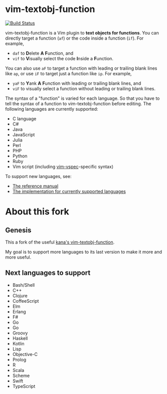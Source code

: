 # vim-textobj-function

[![Build Status](https://travis-ci.org/blackheaven/vim-textobj-function.png)](https://travis-ci.org/blackheaven/vim-textobj-function)




vim-textobj-function is a Vim plugin to **text objects for functions**.  You can
directly target a function (`af`) or the code inside a function (`if`).
For example,

* `daf` to <strong>D</strong>elete <strong>A</strong> <strong>F</strong>unction, and
* `vif` to <strong>V</strong>isually select the code <strong>I</strong>nside a <strong>F</strong>unction.

You can also use `aF` to target a function with leading or trailing blank
lines like `ap`, or use `iF` to target just a function like `ip`.
For example,

- `yaF` to <strong>Y</strong>ank <strong>A</strong> <strong>F</strong>unction with leading or trailing blank lines, and
- `viF` to visually select a function without leading or trailing blank lines.

The syntax of a "function" is varied for each language.  So that you have to
tell the syntax of a function to vim-textobj-function before editing.
The following languages are currently supported:

* C language
* C#
* Java
* JavaScript
* Julia
* Perl
* PHP
* Python
* Ruby
* Vim script
  (including [vim-vspec](https://github.com/kana/vim-vspec)-specific syntax)

To support new languages, see:

* [The reference manual](https://github.com/blackheaven/vim-textobj-function/blob/master/doc/textobj-function.txt)
* [The implementation for currently supported languages](https://github.com/blackheaven/vim-textobj-function/tree/master/after/ftplugin)


# About this fork
## Genesis

This a fork of the useful [kana's vim-textobj-function](https://github.com/kana/vim-textobj-function).

My goal is to support more languages to its last version to make it more and more useful.

## Next languages to support

* Bash/Shell
* C++
* Clojure
* CoffeeScript
* Elm
* Erlang
* F#
* Go
* Go
* Groovy
* Haskell
* Kotlin
* Lisp
* Objective-C
* Prolog
* R
* Scala
* Scheme
* Swift
* TypeScript


<!-- vim: set expandtab shiftwidth=4 softtabstop=4 textwidth=78 : -->
